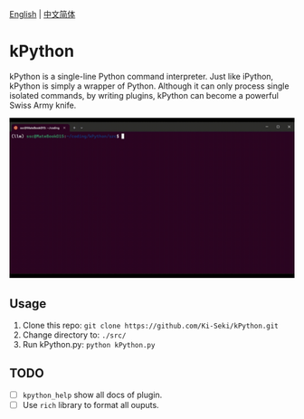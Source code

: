 [English](./README_en.md) | [中文简体](./README.zh_CN.md)

# kPython

kPython is a single-line Python command interpreter. Just like iPython, kPython is simply a wrapper of Python. Although it can only process single isolated commands, by writing plugins, kPython can become a powerful Swiss Army knife.

![](./demo.gif)

## Usage

1. Clone this repo: `git clone https://github.com/Ki-Seki/kPython.git`
2. Change directory to: `./src/`
3. Run kPython.py: `python kPython.py`

## TODO

- [ ] `kpython_help` show all docs of plugin.
- [ ] Use `rich` library to format all ouputs.